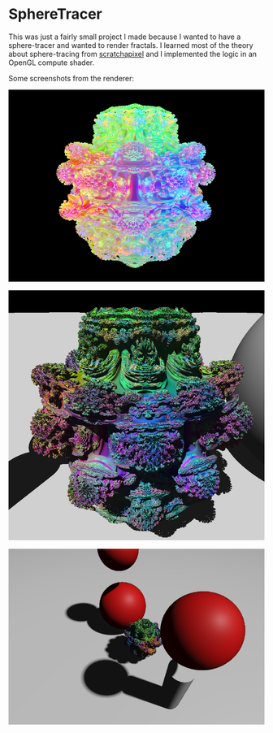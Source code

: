# SphereTracer
This was just a fairly small project I made because I wanted to have a sphere-tracer and wanted to render fractals.
I learned most of the theory about sphere-tracing from [scratchapixel](scratchapixel.com/lessons/advanced-rendering/rendering-distance-fields) and I implemented the logic in an OpenGL compute shader.

Some screenshots from the renderer:

![Mandelbulb Fractal](/screenshots/mandelbulb0.png)

![Another Mandelbulb Fractal](/screenshots/mandelbulb1.png)

![Soft Shadows](/screenshots/soft_shadows.png)

